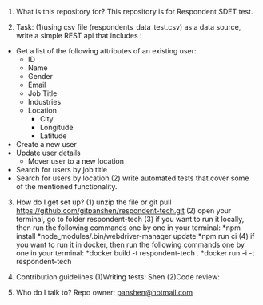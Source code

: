 1. What is this repository for?
This repository is for Respondent SDET test.

2. Task:
(1)using csv file (respondents_data_test.csv) as a data source, write a simple REST api that includes :
* Get a list of the following attributes of an existing user:
  * ID
  * Name
  * Gender
  * Email
  * Job Title
  * Industries
  * Location
     - City
     - Longitude
     - Latitude
* Create a new user
* Update user details
   - Mover user to a new location
* Search for users by job title
* Search for users by location
(2) write automated tests that cover some of the mentioned functionality.


3. How do I get set up?
(1) unzip the file or git pull https://github.com/gitpanshen/respondent-tech.git
(2) open your terminal, go to folder respondent-tech
(3) if you want to run it locally, then run the following commands one by one in your terminal: 
    *npm install
    *node_modules/.bin/webdriver-manager update
    *npm run ci
(4) if you want to run it in docker, then run the following commands one by one in your terminal: 
    *docker build -t respondent-tech .
    *docker run -i -t respondent-tech

4. Contribution guidelines
(1)Writing tests: Shen
(2)Code review:


5. Who do I talk to?
Repo owner: panshen@hotmail.com
